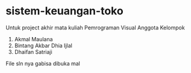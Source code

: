 # sistem-keuangan-toko
Untuk project akhir mata kuliah Pemrograman Visual
Anggota Kelompok
1. Akmal Maulana
2. Bintang Akbar Dhia Ijlal
3. Dhaifan Satriaji

File sln nya gabisa dibuka mal
